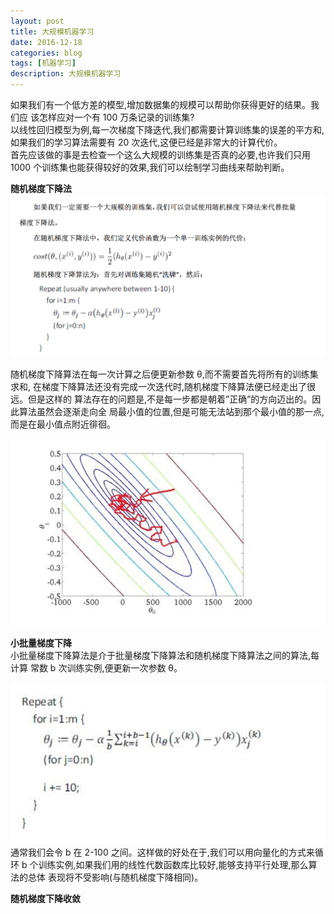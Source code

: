 ```yaml
---
layout: post
title: 大规模机器学习
date: 2016-12-18
categories: blog
tags: [机器学习]
description: 大规模机器学习
---
```


如果我们有一个低方差的模型,增加数据集的规模可以帮助你获得更好的结果。我们应 该怎样应对一个有 100 万条记录的训练集?        
以线性回归模型为例,每一次梯度下降迭代,我们都需要计算训练集的误差的平方和, 如果我们的学习算法需要有 20 次迭代,这便已经是非常大的计算代价。    
首先应该做的事是去检查一个这么大规模的训练集是否真的必要,也许我们只用 1000 个训练集也能获得较好的效果,我们可以绘制学习曲线来帮助判断。  

**随机梯度下降法**      
![](https://raw.githubusercontent.com/whuhan2013/myImage/master/machineLearning/class12/p1.png)  


随机梯度下降算法在每一次计算之后便更新参数 θ,而不需要首先将所有的训练集求和, 在梯度下降算法还没有完成一次迭代时,随机梯度下降算法便已经走出了很远。但是这样的 算法存在的问题是,不是每一步都是朝着”正确”的方向迈出的。因此算法虽然会逐渐走向全 局最小值的位置,但是可能无法站到那个最小值的那一点,而是在最小值点附近徘徊。

![](https://raw.githubusercontent.com/whuhan2013/myImage/master/machineLearning/class12/p2.png)  

**小批量梯度下降**      
小批量梯度下降算法是介于批量梯度下降算法和随机梯度下降算法之间的算法,每计算 常数 b 次训练实例,便更新一次参数 θ。      

![](https://raw.githubusercontent.com/whuhan2013/myImage/master/machineLearning/class12/p3.png)  
通常我们会令 b 在 2-100 之间。这样做的好处在于,我们可以用向量化的方式来循环 b 个训练实例,如果我们用的线性代数函数库比较好,能够支持平行处理,那么算法的总体 表现将不受影响(与随机梯度下降相同)。

**随机梯度下降收敛**     

